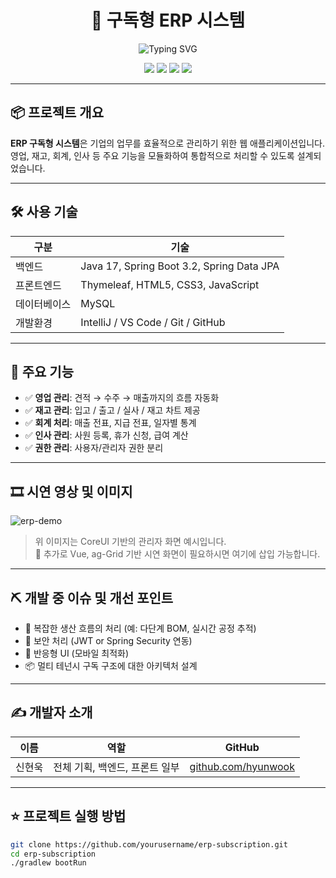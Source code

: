 <h1 align="center">
  🚀 구독형 ERP 시스템
</h1>

<p align="center">
  <img src="https://readme-typing-svg.demolab.com?font=Fira+Code&pause=1000&center=true&vCenter=true&width=435&lines=ERP+Subscription+System+Project;Spring+Boot+%2B+Thymeleaf+%2B+MySQL" alt="Typing SVG" />
</p>

<p align="center">
  <img src="https://img.shields.io/badge/Java-17-007396?style=for-the-badge&logo=openjdk&logoColor=white"/>
  <img src="https://img.shields.io/badge/SpringBoot-3.2-6DB33F?style=for-the-badge&logo=springboot&logoColor=white"/>
  <img src="https://img.shields.io/badge/Thymeleaf-3.1-005F0F?style=for-the-badge&logo=thymeleaf&logoColor=white"/>
  <img src="https://img.shields.io/badge/MySQL-8.0-4479A1?style=for-the-badge&logo=mysql&logoColor=white"/>
</p>

---

## 📦 프로젝트 개요

**ERP 구독형 시스템**은 기업의 업무를 효율적으로 관리하기 위한 웹 애플리케이션입니다.  
영업, 재고, 회계, 인사 등 주요 기능을 모듈화하여 통합적으로 처리할 수 있도록 설계되었습니다.

---

## 🛠️ 사용 기술

| 구분 | 기술 |
|------|------|
| 백엔드 | Java 17, Spring Boot 3.2, Spring Data JPA |
| 프론트엔드 | Thymeleaf, HTML5, CSS3, JavaScript |
| 데이터베이스 | MySQL |
| 개발환경 | IntelliJ / VS Code / Git / GitHub |

---

## 📁 주요 기능

- ✅ **영업 관리**: 견적 → 수주 → 매출까지의 흐름 자동화  
- ✅ **재고 관리**: 입고 / 출고 / 실사 / 재고 차트 제공  
- ✅ **회계 처리**: 매출 전표, 지급 전표, 일자별 통계  
- ✅ **인사 관리**: 사원 등록, 휴가 신청, 급여 계산  
- ✅ **권한 관리**: 사용자/관리자 권한 분리  

---

## 🎞️ 시연 영상 및 이미지

![erp-demo](https://your-gif-url-here.gif)

> 위 이미지는 CoreUI 기반의 관리자 화면 예시입니다.  
> 📌 추가로 Vue, ag-Grid 기반 시연 화면이 필요하시면 여기에 삽입 가능합니다.

---

## ⛏️ 개발 중 이슈 및 개선 포인트

- 🔧 복잡한 생산 흐름의 처리 (예: 다단계 BOM, 실시간 공정 추적)
- 🔐 보안 처리 (JWT or Spring Security 연동)
- 📱 반응형 UI (모바일 최적화)
- 📦 멀티 테넌시 구독 구조에 대한 아키텍처 설계

---

## ✍️ 개발자 소개

| 이름 | 역할 | GitHub |
|------|------|--------|
| 신현욱 | 전체 기획, 백엔드, 프론트 일부 | [github.com/hyunwook](https://github.com/yourusername) |

---

## ⭐ 프로젝트 실행 방법

```bash
git clone https://github.com/yourusername/erp-subscription.git
cd erp-subscription
./gradlew bootRun
